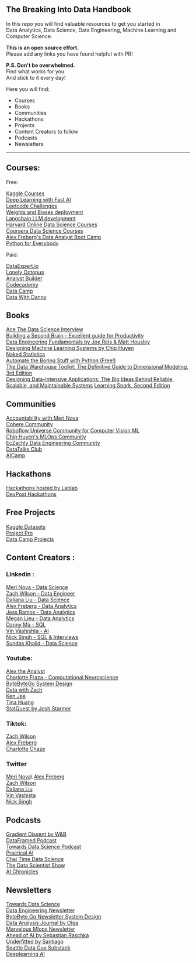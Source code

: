 ## The Breaking Into Data Handbook

In this repo you will find valuable resources to get you started in  
Data Analytics, Data Science, Data Engineering, Machine Learning and Computer Science.

**This is an open source effort.**  
Please add any links you have found helpful with PR!

**P.S. Don't be overwhelmed.**  
Find what works for you.  
And stick to it every day!

Here you will find:

- Courses
- Books
- Communities
- Hackathons
- Projects
- Content Creators to follow
- Podcasts
- Newsletters

---

## Courses:

Free:

[Kaggle Courses](https://www.kaggle.com/learn)  
[Deep Learning with Fast AI](https://www.fast.ai/)\
[Leetcode Challenges](https://leetcode.com/)   
[Weights and Biases deployment](https://www.wandb.courses/collections)  
[Langchain LLM development](https://python.langchain.com/docs/additional_resources/tutorials)  
[Harvard Online Data Science Courses](https://pll.harvard.edu/catalog?topics%5B714%5D=714&price%5B1%5D=1&max_price=&start_date=&modality%5BOnline%5D=Online&keywords=)  
[Coursera Data Science Courses](https://www.coursera.org/courses?query=free%20courses%20data%20science)  
[Alex Freberg's Data Analyst Boot Camp](https://www.youtube.com/watch?v=rGx1QNdYzvs)\
[Python for Everybody](https://www.py4e.com/)

Paid:

[DataExpert.io](https://www.dataexpert.io)  
[Lonely Octopus](https://www.lonelyoctopus.com)  
[Analyst Builder](https://www.analystbuilder.com)  
[Codecademy](https://www.codecademy.com/)   
[Data Camp](https://www.datacamp.com/)   
[Data With Danny](https://www.datawithdanny.com/)

## Books

[Ace The Data Science Interview](https://www.amazon.com/Ace-Data-Science-Interview-Questions/dp/0578973839/ref=sr_1_1?crid=DUMNXSRM8WZA&keywords=data+science+books+ace+interview&qid=1701977838&s=audible&sprefix=data+science+books+ace+interbie%2Caudible%2C146&sr=1-1-catcorr)  
[Building a Second Brain - Excellent guide for Productivity](https://www.amazon.com/Building-Second-Brain-Organize-Potential/dp/B09MGFGV3J/ref=sr_1_1?crid=B3BH2B79FE51&keywords=second+brain&qid=1701975182&sprefix=second+brai%2Caps%2C181&sr=8-1)  
[Data Engineering Fundamentals by Joe Reis & Matt Housley](https://www.amazon.com/Fundamentals-Data-Engineering-Robust-Systems/dp/B0CN1SDG2S/ref=sr_1_2?crid=3JOLANS38MVA5&keywords=data+science+fundamentals&qid=1701977884&s=audible&sprefix=data+science+fundamental%2Caudible%2C138&sr=1-2)  
[Designing Machine Learning Systems by Chip Huyen](https://www.amazon.com/Designing-Machine-Learning-Systems-Production-Ready/dp/1098107969/ref=sr_1_1?crid=V44JMHSBD5KD&keywords=machine+learning+fundamentals+chip&qid=1701975138&sprefix=machine+learning+fundamentals+chip%2Caps%2C191&sr=8-1)  
[Naked Statistics](https://www.amazon.com/Naked-Statistics-Charles-Wheelan-audiobook/dp/B00CH7FWWU/ref=sr_1_1?crid=1PZOQ6DG4HKYP&keywords=naked+statistics&qid=1701978733&sprefix=naked+statistic%2Caps%2C168&sr=8-1)  
[Automate the Boring Stuff with Python (Free!)](https://automatetheboringstuff.com/)  
[The Data Warehouse Toolkit: The Definitive Guide to Dimensional Modeling, 3rd Edition](https://a.co/d/gmJBHOD)  
[Designing Data-Intensive Applications: The Big Ideas Behind Reliable, Scalable, and Maintainable Systems](https://a.co/d/iSm9331)
[Learning Spark, Second Edition](https://pages.databricks.com/rs/094-YMS-629/images/LearningSpark2.0.pdf)

## Communities

[Accountability with Meri Nova](https://discord.gg/HQ3E44uA2f)  
[Cohere Community](https://discord.gg/co-mmunity)  
[Roboflow Universe Community for Computer Vision ML](https://universe.roboflow.com/)  
[Chip Huyen's MLOps Community](https://discord.gg/dzh728c5t3)  
[EcZachly Data Engineering Community](https://discord.com/invite/JGumAXncAK)  
[DataTalks Club](https://datatalks.club/slack)  
[AICamp](https://www.aicamp.ai/)

## Hackathons

[Hackathons hosted by Lablab](https://lablab.ai)  
[DevPost Hackathons](https://devpost.com/hackathons)

## Free Projects

[Kaggle Datasets](https://www.kaggle.com/datasets)  
[Project Pro](https://www.projectpro.io/projects/data-science-projects)  
[Data Camp Projects](https://www.datacamp.com/projects)

## Content Creators :

### Linkedin :

[Meri Nova - Data Science](https://www.linkedin.com/in/meri-bozulanova/)  
[Zach Wilson - Data Engineer](https://www.linkedin.com/in/eczachly/)  
[Daliana Liu - Data Science](https://www.linkedin.com/in/dalianaliu/)  
[Alex Freberg - Data Analytics](https://www.linkedin.com/in/alex-freberg)  
[Jess Ramos - Data Analytics](https://www.linkedin.com/in/jessramosmsba/)  
[Megan Lieu - Data Analytics](https://www.linkedin.com/in/meganlieu/)  
[Danny Ma - SQL](https://www.linkedin.com/in/datawithdanny/)  
[Vin Vashishta - AI](https://www.linkedin.com/in/vineetvashishta/)  
[Nick Singh - SQL & Interviews](https://www.linkedin.com/in/nick-singh-tech/)  
[Sundas Khalid - Data Science](https://www.linkedin.com/in/sundaskhalid/)

### Youtube:

[Alex the Analyst](https://www.youtube.com/@AlexTheAnalyst)  
[Charlotte Fraza - Computational Neuroscience](https://www.youtube.com/@CharlotteFraza)  
[ByteByteGo System Design](https://www.youtube.com/@ByteByteGo)  
[Data with Zach](https://www.youtube.com/@EcZachly_)  
[Ken Jee](https://www.youtube.com/@KenJee_ds)  
[Tina Huang](https://www.youtube.com/@TinaHuang1)  
[StatQuest by Josh Starmer](https://www.youtube.com/@statquest)

### Tiktok:

[Zach Wilson](https://www.tiktok.com/@EcZachly)  
[Alex Freberg](https://www.tiktok.com/@Alex_theanalyst)  
[Charlotte Chaze](https://www.tiktok.com/@charlottechaze)

### Twitter

[Meri Nova](https://twitter.com/intelligentle__)\
[Alex Freberg](https://www.twitter.com/Alex_TheAnalyst)  
[Zach Wilson](https://www.twitter.com/EcZachly)  
[Daliana Liu](https://www.twitter.com/DalianaLiu)  
[Vin Vashista](https://twitter.com/v_vashishta)  
[Nick Singh](https://twitter.com/NickSinghTech)

## Podcasts

[Gradient Dissent by W&B](https://wandb.ai/fully-connected/podcast)  
[DataFramed Podcast](https://www.datacamp.com/podcast)  
[Towards Data Science Podcast](https://towardsdatascience.com/podcast/home)  
[Practical AI](https://changelog.com/practicalai)  
[Chai Time Data Science](https://sanyambhutani.com/tag/chaitimedatascience/)  
[The Data Scientist Show](https://www.youtube.com/@TheDataScientistShow)  
[AI Chronicles](https://www.youtube.com/channel/UCVXhvCHU_wZ7lnzal-ZpfMQ)

## Newsletters

[Towards Data Science](https://towardsdatascience.com/)\
[Data Engineering Newsletter](https://substack.com/@eczachly)  
[ByteByte Go Newsletter System Design](https://substack.com/@bytebytego)  
[Data Analysis Journal by Olga](https://dataanalysis.substack.com/)  
[Marvelous Mlops Newsletter](https://marvelousmlops.substack.com/)  
[Ahead of AI by Sebastian Raschka](https://magazine.sebastianraschka.com/)  
[Underfitted by Santiago](https://underfitted.svpino.com/)  
[Seattle Data Guy Substack](https://seattledataguy.substack.com)  
[Deeplearning AI](https://www.deeplearning.ai/the-batch/)
